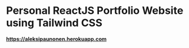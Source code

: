 # Personal ReactJS Portfolio Website using Tailwind CSS 

<b>https://aleksipaunonen.herokuapp.com</b>


